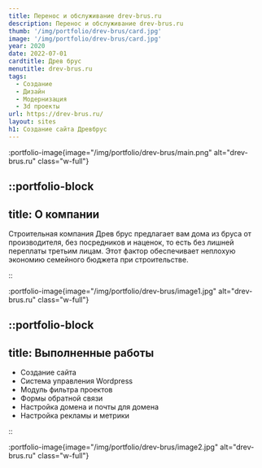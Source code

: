 ```yaml
---
title: Перенос и обслуживание drev-brus.ru
description: Перенос и обслуживание drev-brus.ru
thumb: '/img/portfolio/drev-brus/card.jpg'
image: '/img/portfolio/drev-brus/card.jpg'
year: 2020
date: 2022-07-01
cardtitle: Древ брус
menutitle: drev-brus.ru
tags:
  - Создание
  - Дизайн
  - Модернизация
  - 3d проекты
url: https://drev-brus.ru/
layout: sites
h1: Создание сайта Древбрус
---
```



:portfolio-image{image="/img/portfolio/drev-brus/main.png" alt="drev-brus.ru" class="w-full"}

::portfolio-block
---
title: О компании
---
Cтроительная компания Древ брус предлагает вам дома из бруса от производителя, без посредников и наценок, то есть без лишней
переплаты третьим лицам. Этот фактор обеспечивает неплохую экономию семейного бюджета при строительстве.

::

:portfolio-image{image="/img/portfolio/drev-brus/image1.jpg" alt="drev-brus.ru" class="w-full"}

::portfolio-block
---
title: Выполненные работы
---

- Создание сайта
- Система управления Wordpress
- Модуль фильтра проектов
- Формы обратной связи
- Настройка домена и почты для домена
- Настройка рекламы и метрики

::

:portfolio-image{image="/img/portfolio/drev-brus/image2.jpg" alt="drev-brus.ru" class="w-full"}